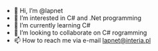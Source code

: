 - 👋 Hi, I’m @lapnet
- 👀 I’m interested in C# and .Net programming
- 🌱 I’m currently learning C#
- 💞️ I’m looking to collaborate on C# rogramming
- 📫 How to reach me via e-mail lapnet@interia.pl

<!---
lapnetpl/lapnetpl is a ✨ special ✨ repository because its `README.md` (this file) appears on your GitHub profile.
You can click the Preview link to take a look at your changes.
--->
